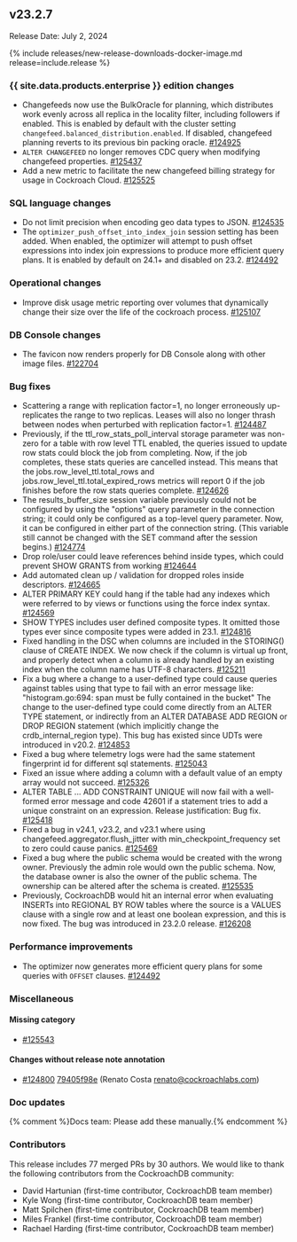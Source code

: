 ## v23.2.7

Release Date: July 2, 2024

{% include releases/new-release-downloads-docker-image.md release=include.release %}

<h3 id="v23-2-7-{{-site.data.products.enterprise-}}-edition-changes">{{ site.data.products.enterprise }} edition changes</h3>

- Changefeeds now use the BulkOracle for planning, which distributes work evenly across all replica in the locality filter, including followers if enabled. This is enabled by default with the cluster setting `changefeed.balanced_distribution.enabled`. If disabled, changefeed planning reverts to its previous bin packing oracle. [#124925][#124925]
- `ALTER CHANGEFEED` no longer removes CDC query when modifying changefeed properties. [#125437][#125437]
- Add a new metric to facilitate the new changefeed billing strategy for usage in Cockroach Cloud. [#125525][#125525]

<h3 id="v23-2-7-sql-language-changes">SQL language changes</h3>

- Do not limit precision when encoding geo data types to JSON. [#124535][#124535]
- The `optimizer_push_offset_into_index_join` session setting has been added. When enabled, the optimizer will attempt to push offset expressions into index join expressions to produce more efficient query plans. It is enabled by default on 24.1+ and disabled on 23.2. [#124492][#124492]

<h3 id="v23-2-7-operational-changes">Operational changes</h3>

- Improve disk usage metric reporting over volumes that dynamically change their size over the life of the cockroach process. [#125107][#125107]

<h3 id="v23-2-7-db-console-changes">DB Console changes</h3>

- The favicon now renders properly for DB Console along with other image files. [#122704][#122704]

<h3 id="v23-2-7-bug-fixes">Bug fixes</h3>

- Scattering a range with replication factor=1, no longer erroneously up-replicates the range to two replicas. Leases will also no longer thrash between nodes when perturbed with replication factor=1. [#124487][#124487]
- Previously, if the ttl_row_stats_poll_interval storage parameter was non-zero for a table with row level TTL enabled, the queries issued to update row stats could block the job from completing. Now, if the job completes, these stats queries are cancelled instead. This means that the jobs.row_level_ttl.total_rows and jobs.row_level_ttl.total_expired_rows metrics will report 0 if the job finishes before the row stats queries complete. [#124626][#124626]
- The results_buffer_size session variable previously could not be configured by using the "options" query parameter in the connection string; it could only be configured as a top-level query parameter. Now, it can be configured in either part of the connection string. (This variable still cannot be changed with the SET command after the session begins.) [#124774][#124774]
- Drop role/user could leave references behind inside types, which could prevent SHOW GRANTS from working [#124644][#124644]
- Add automated clean up / validation for dropped roles inside descriptors. [#124665][#124665]
- ALTER PRIMARY KEY could hang if the table had any indexes which were referred to by views or functions using the force index syntax. [#124569][#124569]
- SHOW TYPES includes user defined composite types. It omitted those types ever since composite types were added in 23.1. [#124816][#124816]
- Fixed handling in the DSC when columns are included in the STORING() clause of CREATE INDEX. We now check if the column is virtual up front, and properly detect when a column is already handled by an existing index when the column name has UTF-8 characters. [#125211][#125211]
- Fix a bug where a change to a user-defined type could cause queries against tables using that type to fail with an error message like:    "histogram.go:694: span must be fully contained in the bucket"  The change to the user-defined type could come directly from an ALTER TYPE statement, or indirectly from an ALTER DATABASE ADD REGION or DROP REGION statement (which implicitly change the crdb_internal_region type).  This bug has existed since UDTs were introduced in v20.2. [#124853][#124853]
- Fixed a bug where telemetry logs were had the same statement fingerprint id for different sql statements. [#125043][#125043]
- Fixed an issue where adding a column with a default value of an empty array would not succeed. [#125326][#125326]
- ALTER TABLE ... ADD CONSTRAINT UNIQUE will now fail with a well-formed error message and code 42601 if a statement tries to add a unique constraint on an expression.  Release justification: Bug fix. [#125418][#125418]
- Fixed a bug in v24.1, v23.2, and v23.1 where using changefeed.aggregator.flush_jitter with min_checkpoint_frequency set to zero could cause panics. [#125469][#125469]
- Fixed a bug where the public schema would be created with the wrong owner. Previously the admin role would own the public schema. Now, the database owner is also the owner of the public schema. The ownership can be altered after the schema is created. [#125535][#125535]
- Previously, CockroachDB would hit an internal error when evaluating INSERTs into REGIONAL BY ROW tables where the source is a VALUES clause with a single row and at least one boolean expression, and this is now fixed. The bug was introduced in 23.2.0 release. [#126208][#126208]

<h3 id="v23-2-7-performance-improvements">Performance improvements</h3>

- The optimizer now generates more efficient query plans for some queries with `OFFSET` clauses. [#124492][#124492]

<h3 id="v23-2-7-miscellaneous">Miscellaneous</h3>

<h4 id="v23-2-7-missing-category">Missing category</h4>

-  [#125543][#125543]

<h4 id="v23-2-7-changes-without-release-note-annotation">Changes without release note annotation</h4>

- [#124800][#124800] [79405f98e][79405f98e]  (Renato Costa <renato@cockroachlabs.com>)

<h3 id="v23-2-7-doc-updates">Doc updates</h3>

{% comment %}Docs team: Please add these manually.{% endcomment %}

<div class="release-note-contributors" markdown="1">

<h3 id="v23-2-7-contributors">Contributors</h3>

This release includes 77 merged PRs by 30 authors.
We would like to thank the following contributors from the CockroachDB community:

- David Hartunian (first-time contributor, CockroachDB team member)
- Kyle Wong (first-time contributor, CockroachDB team member)
- Matt Spilchen (first-time contributor, CockroachDB team member)
- Miles Frankel (first-time contributor, CockroachDB team member)
- Rachael Harding (first-time contributor, CockroachDB team member)

</div>

[#122704]: https://github.com/cockroachdb/cockroach/pull/122704
[#124487]: https://github.com/cockroachdb/cockroach/pull/124487
[#124492]: https://github.com/cockroachdb/cockroach/pull/124492
[#124535]: https://github.com/cockroachdb/cockroach/pull/124535
[#124569]: https://github.com/cockroachdb/cockroach/pull/124569
[#124626]: https://github.com/cockroachdb/cockroach/pull/124626
[#124644]: https://github.com/cockroachdb/cockroach/pull/124644
[#124665]: https://github.com/cockroachdb/cockroach/pull/124665
[#124774]: https://github.com/cockroachdb/cockroach/pull/124774
[#124800]: https://github.com/cockroachdb/cockroach/pull/124800
[#124816]: https://github.com/cockroachdb/cockroach/pull/124816
[#124853]: https://github.com/cockroachdb/cockroach/pull/124853
[#124925]: https://github.com/cockroachdb/cockroach/pull/124925
[#125043]: https://github.com/cockroachdb/cockroach/pull/125043
[#125107]: https://github.com/cockroachdb/cockroach/pull/125107
[#125211]: https://github.com/cockroachdb/cockroach/pull/125211
[#125326]: https://github.com/cockroachdb/cockroach/pull/125326
[#125418]: https://github.com/cockroachdb/cockroach/pull/125418
[#125437]: https://github.com/cockroachdb/cockroach/pull/125437
[#125469]: https://github.com/cockroachdb/cockroach/pull/125469
[#125525]: https://github.com/cockroachdb/cockroach/pull/125525
[#125535]: https://github.com/cockroachdb/cockroach/pull/125535
[#125543]: https://github.com/cockroachdb/cockroach/pull/125543
[#126208]: https://github.com/cockroachdb/cockroach/pull/126208
[79405f98e]: https://github.com/cockroachdb/cockroach/commit/79405f98e

